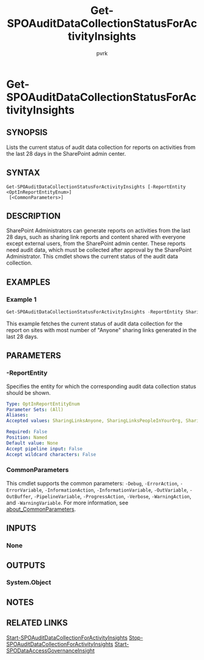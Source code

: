 ﻿---
external help file: sharepointonline.xml
Module Name: Microsoft.Online.SharePoint.PowerShell
online version: https://learn.microsoft.com/powershell/module/sharepoint-online/get-spoauditdatacollectionstatusforactivityinsights
applicable: SharePoint Online
title: Get-SPOAuditDataCollectionStatusForActivityInsights
schema: 2.0.0
author: pvrk
ms.author: pullabhk
manager: 
ms.reviewer:
---

# Get-SPOAuditDataCollectionStatusForActivityInsights

## SYNOPSIS

Lists the current status of audit data collection for reports on activities from the last 28 days in the SharePoint admin center.

## SYNTAX

```
Get-SPOAuditDataCollectionStatusForActivityInsights [-ReportEntity <OptInReportEntityEnum>]
 [<CommonParameters>]
```

## DESCRIPTION

SharePoint Administrators can generate reports on activities from the last 28 days, such as sharing link reports and content shared with everyone except external users, from the SharePoint admin center. These reports need audit data, which must be collected after approval by the SharePoint Administrator. This cmdlet shows the current status of the audit data collection.

## EXAMPLES

### Example 1

```powershell
Get-SPOAuditDataCollectionStatusForActivityInsights -ReportEntity SharingLinks_Anyone
```

This example fetches the current status of audit data collection for the report on sites with most number of "Anyone" sharing links generated in the last 28 days.

## PARAMETERS

### -ReportEntity

Specifies the entity for which the corresponding audit data collection status should be shown.

```yaml
Type: OptInReportEntityEnum
Parameter Sets: (All)
Aliases:
Accepted values: SharingLinksAnyone, SharingLinksPeopleInYourOrg, SharingLinksGuests, EveryoneExceptExternalUsersAtSite, EveryoneExceptExternalUsersForItems, CopilotAppInsights

Required: False
Position: Named
Default value: None
Accept pipeline input: False
Accept wildcard characters: False
```

### CommonParameters

This cmdlet supports the common parameters: `-Debug`, `-ErrorAction`, `-ErrorVariable`, `-InformationAction`, `-InformationVariable`, `-OutVariable`, `-OutBuffer`, `-PipelineVariable`, `-ProgressAction`, `-Verbose`, `-WarningAction`, and `-WarningVariable`. For more information, see [about_CommonParameters](/powershell/module/microsoft.powershell.core/about/about_commonparameters).

## INPUTS

### None

## OUTPUTS

### System.Object

## NOTES

## RELATED LINKS

[Start-SPOAuditDataCollectionForActivityInsights](./Start-SPOAuditDataCollectionForActivityInsights.md)
[Stop-SPOAuditDataCollectionForActivityInsights](./Stop-SPOAuditDataCollectionForActivityInsights.md)
[Start-SPODataAccessGovernanceInsight](./Start-SPODataAccessGovernanceInsight.md)

